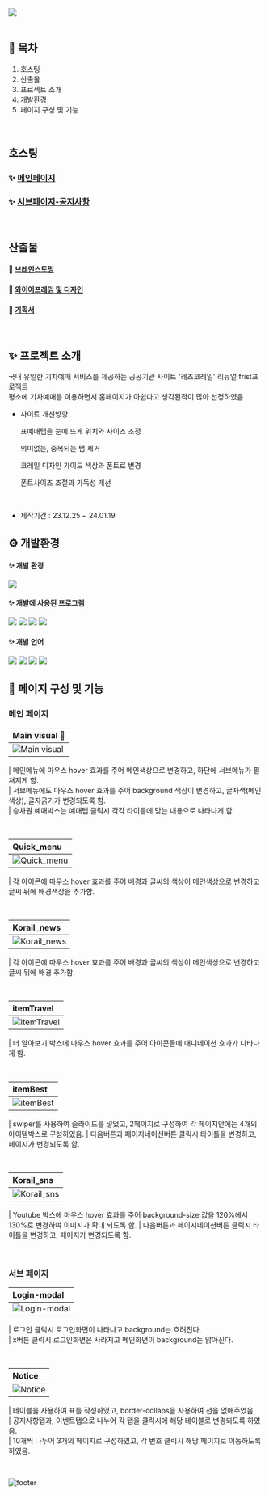 <div>
    <img src="https://capsule-render.vercel.app/api?type=waving&color=gradient&height=240&text=LetsKorail%20Renewal&animation=fadeIn&fontColor=000000&fontSize=60" />
</div>

<br>

## 📌 목차
1. 호스팅
2. 산출물
3. 프로젝트 소개
4. 개발환경
5. 페이지 구성 및 기능

<br>

## 호스팅






### ✨ <a href="https://nohheeju.github.io/Portfolio-LetsKorail/index.html" target="_blank">메인페이지</a>
### ✨ [서브페이지-공지사항](https://nohheeju.github.io/Portfolio-LetsKorail/%EA%B3%B5%EA%B3%B5%EA%B8%B0%EA%B4%80%20%EB%A6%AC%EB%89%B4%EC%96%BC(%EB%A0%88%EC%B8%A0%20%EC%BD%94%EB%A0%88%EC%9D%BC)-%EC%84%9C%EB%B8%8C%ED%8E%98%EC%9D%B4%EC%A7%80/index.html)

<br>

## 산출물

#### 🔗 [브레인스토밍](https://www.figma.com/file/XWgVIjAQqnAr36jl1kRLGk/%EA%B3%B5%EA%B3%B5%EA%B8%B0%EA%B4%80-%EB%A6%AC%EC%84%9C%EC%B9%98-%EB%B0%8F-%EC%95%84%EC%9D%B4%EB%94%94%EC%96%B4-%EB%B0%9C%EC%83%81?type=whiteboard&node-id=0%3A1&t=mKgqkS7X9UgNNF5g-1)
#### 🔗 [와이어프레임 및 디자인](https://www.figma.com/file/26vDQeFz5yqF57lfCnImcP/%EB%85%B8%ED%9D%AC%EC%A3%BC_%ED%8F%AC%ED%8A%B8%ED%8F%B4%EB%A6%AC%EC%98%A4?type=design&mode=design)
#### 🔗 [기획서](https://docs.google.com/presentation/d/1JpEptYAKkBtC3qO90mdKiSOr25vrfOKXxBL6hVq0znk/edit?usp=sharing)

<br>

## ✨ 프로젝트 소개
국내 유일한 기차예매 서비스를 제공하는 공공기관 사이트 '레츠코레일' 리뉴얼 frist프로젝트<br>
평소에 기차예매를 이용하면서 홈페이지가 아쉽다고 생각된적이 많아 선정하였음

- 사이트 개선방향 <br>
  <p>표예매탭을 눈에 뜨게 위치와 사이즈 조정</p>
  <p>의미없는, 중복되는 탭 제거</p>
  <p>코레일 디자인 가이드 색상과 폰트로 변경</p>
  <p>폰트사이즈 조절과 가독성 개선</p>
<br>

- 제작기간 : 23.12.25 ~ 24.01.19

## ⚙ 개발환경

####  ✨  개발 환경
<img src="https://img.shields.io/badge/Windows10-0078D6?style=flat-square&logo=windows10&logoColor=white"/>

####   ✨ 개발에 사용된 프로그램
<img src="https://img.shields.io/badge/VS_code-007ACC?style=flat-square&logo=visualstudiocode&logoColor=white"/> <img src="https://img.shields.io/badge/Figma-F24E1E?style=flat-square&logo=figma&logoColor=white"/> <img src="https://img.shields.io/badge/Adobe_Illustrator-FF9A00?style=flat-square&logo=adobeillustrator&logoColor=white"/> <img src="https://img.shields.io/badge/Adobe_photoshop-31A8FF?style=flat-square&logo=adobephotoshop&logoColor=white"/>

####   ✨ 개발 언어
<img src="https://img.shields.io/badge/html5-E34F26?style=flat-square&logo=html5&logoColor=white"/> <img src="https://img.shields.io/badge/css3-1572B6?style=flat-square&logo=css3&logoColor=white"/> <img src="https://img.shields.io/badge/javascript-F7DF1E?style=flat-square&logo=javascript&logoColor=white"/> <img src="https://img.shields.io/badge/swiper-6332F6?style=flat-square&logo=swiper&logoColor=white"/> 

## 📑 페이지 구성 및 기능

### 메인 페이지

| Main visual  🎫                                                                                                   |
| :---------------------------------------------------------------------------------------------------------------------- |
| ![Main visual](https://github.com/Nohheeju/Portfolio-LetsKorail/assets/152961667/a03d7557-756f-463f-9293-c17def9ff1f9) |

| 메인메뉴에 마우스 hover 효과를 주어 메인색상으로 변경하고, 하단에 서브메뉴가 펼쳐지게 함. <br>
| 서브메뉴에도 마우스 hover 효과를 주어 background 색상이 변경하고, 글자색(메인색상), 글자굵기가 변경되도록 함. <br>
| 승차권 예매박스는 예매탭 클릭시 각각 타이틀에 맞는 내용으로 나타나게 함.

<br>

| Quick_menu                                                                                                  |
| :---------------------------------------------------------------------------------------------------------------------- |
| ![Quick_menu](https://github.com/Nohheeju/Portfolio-LetsKorail/assets/152961667/a2e11f1d-ed0e-410c-a09f-89e0e913a113) |

| 각 아이콘에 마우스 hover 효과를 주어 배경과 글씨의 색상이 메인색상으로 변경하고 글씨 뒤에 배경색상을 추가함.

<br>

| Korail_news                                                                                                  |
| :---------------------------------------------------------------------------------------------------------------------- |
| ![Korail_news](https://github.com/Nohheeju/Portfolio-LetsKorail/assets/152961667/ca2fb102-ce94-4162-9301-b7d44b2f7793) |

| 각 아이콘에 마우스 hover 효과를 주어 배경과 글씨의 색상이 메인색상으로 변경하고 글씨 뒤에 배경 추가함.

<br>

| itemTravel                                                                                                 |
| :---------------------------------------------------------------------------------------------------------------------- |
| ![itemTravel](https://github.com/Nohheeju/Portfolio-LetsKorail/assets/152961667/1df6c235-b6ee-4ef1-b0e9-0d00fd5a53e3) |

| 더 알아보기 박스에 마우스 hover 효과를 주어 아이콘들에 애니메이션 효과가 나타나게 함.

<br>

| itemBest                                                                                                |
| :---------------------------------------------------------------------------------------------------------------------- |
| ![itemBest](https://github.com/Nohheeju/Portfolio-LetsKorail/assets/152961667/cd611440-cf11-41dd-9b09-b1ff3ff2123f) |

| swiper를 사용하여 슬라이드를 넣었고, 2페이지로 구성하여 각 페이지안에는 4개의 아이템박스로 구성하였음.
| 다음버튼과 페이지네이션버튼 클릭시 타이틀을 변경하고, 페이지가 변경되도록 함.

<br>

| Korail_sns                                                                                                |
| :---------------------------------------------------------------------------------------------------------------------- |
| ![Korail_sns](https://github.com/Nohheeju/Portfolio-LetsKorail/assets/152961667/4514ef65-75da-44ad-9c36-910fefd24aad) |

| Youtube 박스에 마우스 hover 효과를 주어 background-size 값을 120%에서 130%로 변경하여 이미지가 확대 되도록 함.
| 다음버튼과 페이지네이션버튼 클릭시 타이틀을 변경하고, 페이지가 변경되도록 함.

<br>

### 서브 페이지

| Login-modal                                                                                                    |
| :---------------------------------------------------------------------------------------------------------------------- |
| ![Login-modal](https://github.com/Nohheeju/Portfolio-LetsKorail/assets/152961667/726b7c6c-b8d6-4bdd-969f-0c675ffc06fb) |

| 로그인 클릭시 로그인화면이 나타나고 background는 흐려진다. <br>
| x버튼 클릭시 로그인화면은 사라지고 메인화면이 background는 맑아진다.

<br>

| Notice                                                                                                    |
| :---------------------------------------------------------------------------------------------------------------------- |
| ![Notice](https://github.com/Nohheeju/Portfolio-LetsKorail/assets/152961667/2a3978f9-463e-4804-8e5d-85833015eaf2) |

| 테이블을 사용하여 표를 작성하였고, border-collaps을 사용하여 선을 없애주었음. <br>
| 공지사항탭과, 이벤트탭으로 나누어 각 탭을 클릭시에 해당 테이블로 변경되도록 하였음. <br>
| 10개씩 나누어 3개의 페이지로 구성하였고, 각 번호 클릭시 해당 페이지로 이동하도록 하였음.

<br>

![footer](https://capsule-render.vercel.app/api?type=waving&color=gradient&height=240&animation=fadeIn&fontColor=000000&fontSize=60)
